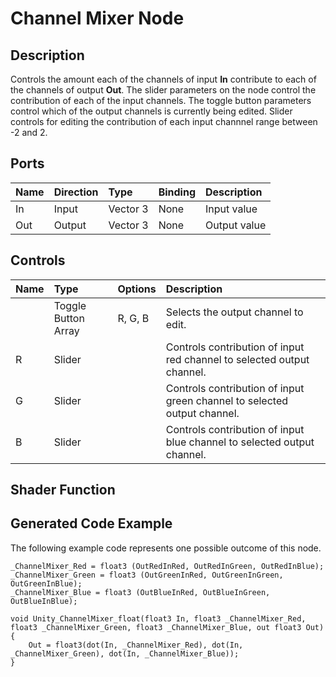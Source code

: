 # Channel Mixer Node

## Description

Controls the amount each of the channels of input **In** contribute to each of the channels of output **Out**. The slider parameters on the node control the contribution of each of the input channels. The toggle button parameters control which of the output channels is currently being edited. Slider controls for editing the contribution of each input channnel range between -2 and 2.

## Ports

| Name        | Direction           | Type  | Binding | Description |
|:------------ |:-------------|:-----|:---|:---|
| In      | Input | Vector 3 | None | Input value |
| Out | Output      |    Vector 3 | None | Output value |

## Controls

| Name        | Type           | Options  | Description |
|:------------ |:-------------|:-----|:---|
|       | Toggle Button Array | R, G, B | Selects the output channel to edit. |
| R      | Slider |  | Controls contribution of input red channel to selected output channel. |
| G      | Slider |  | Controls contribution of input green channel to selected output channel. |
| B      | Slider |  | Controls contribution of input blue channel to selected output channel. |

## Shader Function

## Generated Code Example

The following example code represents one possible outcome of this node.

```
_ChannelMixer_Red = float3 (OutRedInRed, OutRedInGreen, OutRedInBlue);
_ChannelMixer_Green = float3 (OutGreenInRed, OutGreenInGreen, OutGreenInBlue);
_ChannelMixer_Blue = float3 (OutBlueInRed, OutBlueInGreen, OutBlueInBlue);

void Unity_ChannelMixer_float(float3 In, float3 _ChannelMixer_Red, float3 _ChannelMixer_Green, float3 _ChannelMixer_Blue, out float3 Out)
{
    Out = float3(dot(In, _ChannelMixer_Red), dot(In, _ChannelMixer_Green), dot(In, _ChannelMixer_Blue));
}
```
